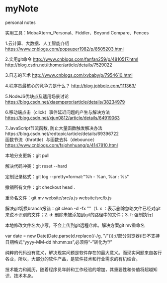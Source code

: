 # myNote
personal notes

实用工具：MobaXterm_Personal、Fiddler、Beyond Compare、Fences

1.云计算、大数据、人工智能介绍
https://www.cnblogs.com/popsuper1982/p/8505203.html

2.实用git命令
http://www.cnblogs.com/fanfan259/p/4810517.html<br />
http://blog.csdn.net/ithomer/article/details/7529022

3.日志的艺术
http://www.cnblogs.com/xybaby/p/7954610.html

4.程序员最核心的竞争力是什么？
http://blog.jobbole.com/111363/

5.NodeJS优缺点及适用场景讨论
https://blog.csdn.net/xiaemperor/article/details/38234979

6.移动端点击（click）事件延迟问题的产生与解决方法
https://blog.csdn.net/xjun0812/article/details/64919063

7.JavaScript节流函数, 防止大量函数触发解决办法https://blog.csdn.net/redtopic/article/details/69396722<br />
函数节流（throttle）与函数去抖（debounce）https://www.cnblogs.com/fsjohnhuang/p/4147810.html 

<p>本地分支更新：git pull <remote> <branch></p>
<p>解决代码冲突：git reset --hard</p>
<p>定制记录格式：git log --pretty=format:"%h - %an, %ar : %s"</p>
<p>撤销所有文件：git checkout head .</p>
<p>重命名文件：git mv website/src/a.js website/src/b.js</p>
<p>解决git切换branch报错：git clean  -d  -fx ""（1. x ：表示删除忽略文件已经对git来说不识别的文件；2. d: 删除未被添加到git的路径中的文件；3. f: 强制执行）</p>

<p>本地修改文件名大小写，不会上传到git远程仓库。解决方案git mv重命名</p>

var date = new Date(Date.parse(d.replace(/-/g, "/")));//部分浏览器(IE)不支持日期格式“yyyy-MM-dd hh:mm:ss”,必须将“-”转化为“/”

纯粹的代码没有意义，解决现实问题是软件存在的最大意义。而现实问题来自各行各业，所以，大部分的软件产品，是软件技术和行业需求的有机结合。

技术能力和阅历，随着程序员年龄和工作经验的增加，其重要性和价值将超越知识、技术本身。
